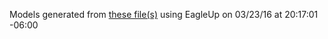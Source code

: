 Models generated from [these file(s)](https://raw.github.com/sparkfun/BlueSMiRF/cfc5c9b555823cf10df31fecaf7447f253b68369/Hardware/BlueSMiRF-ChipAnt.brd) using EagleUp on 03/23/16 at 20:17:01 -06:00
